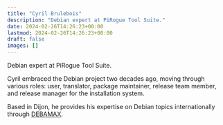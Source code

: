 ```yaml
---
title: "Cyril Brulebois"
description: "Debian expert at PiRogue Tool Suite."
date: 2024-02-26T14:26:23+00:00
lastmod: 2024-02-26T14:26:23+00:00
draft: false
images: []
---
```


Debian expert at PiRogue Tool Suite.

Cyril embraced the Debian project two decades ago, moving through various roles:
user, translator, package maintainer, release team member, and release manager
for the installation system.

Based in Dijon, he provides his expertise on Debian topics internationally
through [DEBAMAX](https://debamax.com/).